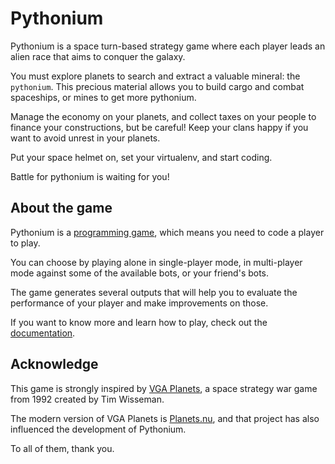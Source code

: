 # Pythonium

Pythonium is a space turn-based strategy game where each player leads an alien race that aims to conquer the galaxy.

You must explore planets to search and extract a valuable mineral: the `pythonium`.
This precious material allows you to build cargo and combat spaceships, or mines to get
more pythonium.

Manage the economy on your planets, and collect taxes on your people to finance your
constructions, but be careful! Keep your clans happy if you want to avoid unrest in your planets.

Put your space helmet on, set your virtualenv, and start coding.

Battle for pythonium is waiting for you!

## About the game

Pythonium is a [programming game](https://en.wikipedia.org/wiki/Programming_game), which means you need to code a player to play.

You can choose by playing alone in single-player mode, in multi-player mode against some of the available bots, or your friend's bots.

The game generates several outputs that will help you to evaluate the performance of your player and make improvements on those.

If you want to know more and learn how to play, check out the [documentation](https://pythonium.readthedocs.io/en/latest/).

## Acknowledge

This game is strongly inspired by [VGA Planets](https://en.wikipedia.org/wiki/VGA_Planets), a space strategy war game from 1992 created by Tim Wisseman.

The modern version of VGA Planets is [Planets.nu](https://planets.nu/), and that project has also influenced the development of Pythonium.

To all of them, thank you.
